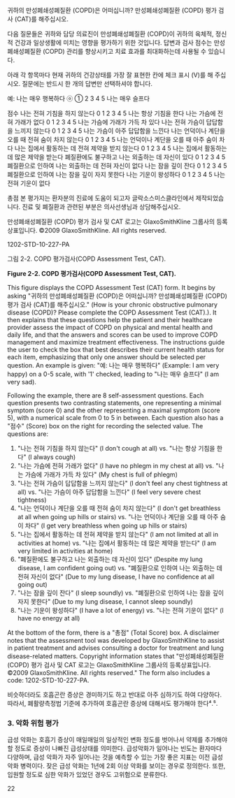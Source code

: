 귀하의 만성폐쇄성폐질환 (COPD)은 어떠십니까? 만성폐쇄성폐질환 (COPD) 평가 검사 (CAT)를 해주십시오.

다음 질문들은 귀하와 담당 의료진이 만성폐쇄성폐질환 (COPD)이 귀하의 육체적, 정신적 건강과 일상생활에 미치는 영향을 평가하기 위한 것입니다. 답변과 검사 점수는 만성폐쇄성폐질환 (COPD) 관리를 향상시키고 치료 효과를 최대화하는데 사용될 수 있습니다.

아래 각 항목마다 현재 귀하의 건강상태를 가장 잘 표현한 칸에 체크 표시 (V)를 해 주십시오.
질문에는 반드시 한 개의 답변만 선택하셔야 합니다.

예: 나는 매우 행복하다 ⓞ ➀ 2 3 4 5 나는 매우 슬프다

점수
나는 전혀 기침을 하지 않는다 0 1 2 3 4 5 나는 항상 기침을 한다
나는 가슴에 전혀 가래가 없다 0 1 2 3 4 5 나는 가슴에 가래가 가득 차 있다
나는 전혀 가슴이 답답함을 느끼지 않는다 0 1 2 3 4 5 나는 가슴이 아주 답답함을 느낀다
나는 언덕이나 계단을 오를 때 전혀 숨이 차지 않는다 0 1 2 3 4 5 나는 언덕이나 계단을 오를 때 아주 숨이 차다
나는 집에서 활동하는 데 전혀 제약을 받지 않는다 0 1 2 3 4 5 나는 집에서 활동하는 데 많은 제약을 받는다
폐질환에도 불구하고 나는 외출하는 데 자신이 있다 0 1 2 3 4 5 폐질환으로 인하여 나는 외출하는 데 전혀 자신이 없다
나는 잠을 깊이 잔다 0 1 2 3 4 5 폐질환으로 인하여 나는 잠을 깊이 자지 못한다
나는 기운이 왕성하다 0 1 2 3 4 5 나는 전혀 기운이 없다

총점
본 평가지는 환자분의 진료에 도움이 되고자 글락소스미스클라인에서 제작되었습니다.
진료 및 폐질환과 관련된 부분은 의사선생님과 상담해주십시오.

만성폐쇄성폐질환 (COPD) 평가 검사 및 CAT 로고는 GlaxoSmithKline 그룹사의 등록상표입니다.
©2009 GlaxoSmithKline. All rights reserved.

1202-STD-10-227-PA

그림 2-2. COPD 평가검사(COPD Assessment Test, CAT).

**Figure 2-2. COPD 평가검사(COPD Assessment Test, CAT).**

This figure displays the COPD Assessment Test (CAT) form. It begins by asking "귀하의 만성폐쇄성폐질환 (COPD)은 어떠십니까? 만성폐쇄성폐질환 (COPD) 평가 검사 (CAT)를 해주십시오." (How is your chronic obstructive pulmonary disease (COPD)? Please complete the COPD Assessment Test (CAT).). It then explains that these questions help the patient and their healthcare provider assess the impact of COPD on physical and mental health and daily life, and that the answers and scores can be used to improve COPD management and maximize treatment effectiveness. The instructions guide the user to check the box that best describes their current health status for each item, emphasizing that only one answer should be selected per question. An example is given: "예: 나는 매우 행복하다" (Example: I am very happy) on a 0-5 scale, with '1' checked, leading to "나는 매우 슬프다" (I am very sad).

Following the example, there are 8 self-assessment questions. Each question presents two contrasting statements, one representing a minimal symptom (score 0) and the other representing a maximal symptom (score 5), with a numerical scale from 0 to 5 in between. Each question also has a "점수" (Score) box on the right for recording the selected value. The questions are:
1.  "나는 전혀 기침을 하지 않는다" (I don't cough at all) vs. "나는 항상 기침을 한다" (I always cough)
2.  "나는 가슴에 전혀 가래가 없다" (I have no phlegm in my chest at all) vs. "나는 가슴에 가래가 가득 차 있다" (My chest is full of phlegm)
3.  "나는 전혀 가슴이 답답함을 느끼지 않는다" (I don't feel any chest tightness at all) vs. "나는 가슴이 아주 답답함을 느낀다" (I feel very severe chest tightness)
4.  "나는 언덕이나 계단을 오를 때 전혀 숨이 차지 않는다" (I don't get breathless at all when going up hills or stairs) vs. "나는 언덕이나 계단을 오를 때 아주 숨이 차다" (I get very breathless when going up hills or stairs)
5.  "나는 집에서 활동하는 데 전혀 제약을 받지 않는다" (I am not limited at all in activities at home) vs. "나는 집에서 활동하는 데 많은 제약을 받는다" (I am very limited in activities at home)
6.  "폐질환에도 불구하고 나는 외출하는 데 자신이 있다" (Despite my lung disease, I am confident going out) vs. "폐질환으로 인하여 나는 외출하는 데 전혀 자신이 없다" (Due to my lung disease, I have no confidence at all going out)
7.  "나는 잠을 깊이 잔다" (I sleep soundly) vs. "폐질환으로 인하여 나는 잠을 깊이 자지 못한다" (Due to my lung disease, I cannot sleep soundly)
8.  "나는 기운이 왕성하다" (I have a lot of energy) vs. "나는 전혀 기운이 없다" (I have no energy at all)

At the bottom of the form, there is a "총점" (Total Score) box. A disclaimer notes that the assessment tool was developed by GlaxoSmithKline to assist in patient treatment and advises consulting a doctor for treatment and lung disease-related matters. Copyright information states that "만성폐쇄성폐질환 (COPD) 평가 검사 및 CAT 로고는 GlaxoSmithKline 그룹사의 등록상표입니다. ©2009 GlaxoSmithKline. All rights reserved." The form also includes a code: 1202-STD-10-227-PA.

비슷하더라도 호흡곤란 증상은 경미하기도 하고 반대로 아주 심하기도 하여 다양하다. 따라서, 폐활량측정법 기준에 추가하여 호흡곤란 증상에 대해서도 평가해야 한다⁴.⁵.

### 3. 악화 위험 평가

급성 악화는 호흡기 증상이 매일매일의 일상적인 변화 정도를 벗어나서 약제를 추가해야 할 정도로 증상이 나빠진 급성상태를 의미한다. 급성악화가 일어나는 빈도는 환자마다 다양하며, 급성 악화가 자주 일어나는 것을 예측할 수 있는 가장 좋은 지표는 이전 급성악화 병력이다. 잦은 급성 악화는 1년에 2회 이상 악화를 보이는 경우로 정의한다. 또한, 입원할 정도로 심한 악화가 있었던 경우도 고위험으로 분류한다.

<PAGE>22